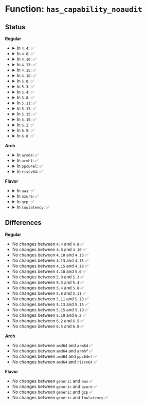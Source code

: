# Function: <code>has_capability_noaudit</code>

## Status
<b>Regular</b>
<ul>
<li>
<details>
<summary>In <code>4.4</code>: ✅</summary>

```c
bool has_capability_noaudit(struct task_struct *t, int cap);
```

**Collision:** Unique Global

**Inline:** No

**Transformation:** False

**Instances:**

```
In kernel/capability.c (ffffffff8108a7c0)
Location: kernel/capability.c:359
Inline: False
Direct callers:
  - fs/proc/base.c:oom_score_adj_write
  - security/integrity/ima/ima_policy.c:ima_match_policy
```
**Symbols:**

```
ffffffff8108a7c0-ffffffff8108a7e5: has_capability_noaudit (STB_GLOBAL)
```
</details>
</li>
<li>
<details>
<summary>In <code>4.8</code>: ✅</summary>

```c
bool has_capability_noaudit(struct task_struct *t, int cap);
```

**Collision:** Unique Global

**Inline:** No

**Transformation:** False

**Instances:**

```
In kernel/capability.c (ffffffff8108d7b0)
Location: kernel/capability.c:359
Inline: False
Direct callers:
  - fs/proc/base.c:__set_oom_adj
  - fs/proc/base.c:__set_oom_adj
  - security/integrity/ima/ima_policy.c:ima_match_policy
  - lib/vsprintf.c:pointer
```
**Symbols:**

```
ffffffff8108d7b0-ffffffff8108d7d5: has_capability_noaudit (STB_GLOBAL)
```
</details>
</li>
<li>
<details>
<summary>In <code>4.10</code>: ✅</summary>

```c
bool has_capability_noaudit(struct task_struct *t, int cap);
```

**Collision:** Unique Global

**Inline:** No

**Transformation:** False

**Instances:**

```
In kernel/capability.c (ffffffff810926c0)
Location: kernel/capability.c:360
Inline: False
Direct callers:
  - fs/proc/base.c:__set_oom_adj
  - fs/proc/base.c:__set_oom_adj
  - security/integrity/ima/ima_policy.c:ima_match_policy
  - lib/vsprintf.c:pointer
```
**Symbols:**

```
ffffffff810926c0-ffffffff810926e5: has_capability_noaudit (STB_GLOBAL)
```
</details>
</li>
<li>
<details>
<summary>In <code>4.13</code>: ✅</summary>

```c
bool has_capability_noaudit(struct task_struct *t, int cap);
```

**Collision:** Unique Global

**Inline:** No

**Transformation:** False

**Instances:**

```
In kernel/capability.c (ffffffff8108f800)
Location: kernel/capability.c:360
Inline: False
Direct callers:
  - fs/proc/base.c:__set_oom_adj
  - fs/proc/base.c:__set_oom_adj
  - security/integrity/ima/ima_policy.c:ima_match_policy
  - lib/vsprintf.c:pointer
```
**Symbols:**

```
ffffffff8108f800-ffffffff8108f825: has_capability_noaudit (STB_GLOBAL)
```
</details>
</li>
<li>
<details>
<summary>In <code>4.15</code>: ✅</summary>

```c
bool has_capability_noaudit(struct task_struct *t, int cap);
```

**Collision:** Unique Global

**Inline:** No

**Transformation:** False

**Instances:**

```
In kernel/capability.c (ffffffff810966c0)
Location: kernel/capability.c:361
Inline: False
Direct callers:
  - fs/proc/base.c:__set_oom_adj
  - fs/proc/base.c:__set_oom_adj
  - security/integrity/ima/ima_policy.c:ima_match_policy
  - lib/vsprintf.c:restricted_pointer
```
**Symbols:**

```
ffffffff810966c0-ffffffff810966e5: has_capability_noaudit (STB_GLOBAL)
```
</details>
</li>
<li>
<details>
<summary>In <code>4.18</code>: ✅</summary>

```c
bool has_capability_noaudit(struct task_struct *t, int cap);
```

**Collision:** Unique Global

**Inline:** No

**Transformation:** False

**Instances:**

```
In kernel/capability.c (ffffffff81099bd0)
Location: kernel/capability.c:361
Inline: False
Direct callers:
  - fs/proc/base.c:__set_oom_adj
  - fs/proc/base.c:__set_oom_adj
  - security/integrity/ima/ima_policy.c:ima_match_policy
  - lib/vsprintf.c:restricted_pointer
```
**Symbols:**

```
ffffffff81099bd0-ffffffff81099bf5: has_capability_noaudit (STB_GLOBAL)
```
</details>
</li>
<li>
<details>
<summary>In <code>5.0</code>: ✅</summary>

```c
bool has_capability_noaudit(struct task_struct *t, int cap);
```

**Collision:** Unique Global

**Inline:** No

**Transformation:** False

**Instances:**

```
In kernel/capability.c (ffffffff810a1f60)
Location: kernel/capability.c:361
Inline: False
Direct callers:
  - fs/proc/base.c:__set_oom_adj
  - fs/proc/base.c:__set_oom_adj
  - security/integrity/ima/ima_policy.c:ima_match_policy
  - lib/vsprintf.c:restricted_pointer
```
**Symbols:**

```
ffffffff810a1f60-ffffffff810a1f8a: has_capability_noaudit (STB_GLOBAL)
```
</details>
</li>
<li>
<details>
<summary>In <code>5.3</code>: ✅</summary>

```c
bool has_capability_noaudit(struct task_struct *t, int cap);
```

**Collision:** Unique Global

**Inline:** No

**Transformation:** False

**Instances:**

```
In kernel/capability.c (ffffffff810a6990)
Location: kernel/capability.c:359
Inline: False
Direct callers:
  - fs/proc/base.c:__set_oom_adj
  - fs/proc/base.c:__set_oom_adj
  - security/integrity/ima/ima_policy.c:ima_match_policy
  - lib/vsprintf.c:restricted_pointer
```
**Symbols:**

```
ffffffff810a6990-ffffffff810a69ba: has_capability_noaudit (STB_GLOBAL)
```
</details>
</li>
<li>
<details>
<summary>In <code>5.4</code>: ✅</summary>

```c
bool has_capability_noaudit(struct task_struct *t, int cap);
```

**Collision:** Unique Global

**Inline:** No

**Transformation:** False

**Instances:**

```
In kernel/capability.c (ffffffff810acf70)
Location: kernel/capability.c:359
Inline: False
Direct callers:
  - fs/proc/base.c:__set_oom_adj
  - fs/proc/base.c:__set_oom_adj
  - security/integrity/ima/ima_policy.c:ima_match_policy
  - lib/vsprintf.c:restricted_pointer
```
**Symbols:**

```
ffffffff810acf70-ffffffff810acf9a: has_capability_noaudit (STB_GLOBAL)
```
</details>
</li>
<li>
<details>
<summary>In <code>5.8</code>: ✅</summary>

```c
bool has_capability_noaudit(struct task_struct *t, int cap);
```

**Collision:** Unique Global

**Inline:** No

**Transformation:** False

**Instances:**

```
In kernel/capability.c (ffffffff810b4a70)
Location: kernel/capability.c:359
Inline: False
Direct callers:
  - lib/vsprintf.c:restricted_pointer
```
**Symbols:**

```
ffffffff810b4a70-ffffffff810b4a9a: has_capability_noaudit (STB_GLOBAL)
```
</details>
</li>
<li>
<details>
<summary>In <code>5.11</code>: ✅</summary>

```c
bool has_capability_noaudit(struct task_struct *t, int cap);
```

**Collision:** Unique Global

**Inline:** No

**Transformation:** False

**Instances:**

```
In kernel/capability.c (ffffffff810afc80)
Location: kernel/capability.c:359
Inline: False
Direct callers:
  - lib/vsprintf.c:restricted_pointer
```
**Symbols:**

```
ffffffff810afc80-ffffffff810afcb6: has_capability_noaudit (STB_GLOBAL)
```
</details>
</li>
<li>
<details>
<summary>In <code>5.13</code>: ✅</summary>

```c
bool has_capability_noaudit(struct task_struct *t, int cap);
```

**Collision:** Unique Global

**Inline:** No

**Transformation:** False

**Instances:**

```
In kernel/capability.c (ffffffff810b1180)
Location: kernel/capability.c:359
Inline: False
Direct callers:
  - lib/vsprintf.c:restricted_pointer
```
**Symbols:**

```
ffffffff810b1180-ffffffff810b11b6: has_capability_noaudit (STB_GLOBAL)
```
</details>
</li>
<li>
<details>
<summary>In <code>5.15</code>: ✅</summary>

```c
bool has_capability_noaudit(struct task_struct *t, int cap);
```

**Collision:** Unique Global

**Inline:** No

**Transformation:** False

**Instances:**

```
In kernel/capability.c (ffffffff810c3240)
Location: kernel/capability.c:359
Inline: False
Direct callers:
  - lib/vsprintf.c:restricted_pointer
```
**Symbols:**

```
ffffffff810c3240-ffffffff810c3276: has_capability_noaudit (STB_GLOBAL)
```
</details>
</li>
<li>
<details>
<summary>In <code>5.19</code>: ✅</summary>

```c
bool has_capability_noaudit(struct task_struct *t, int cap);
```

**Collision:** Unique Global

**Inline:** No

**Transformation:** False

**Instances:**

```
In kernel/capability.c (ffffffff810da4c0)
Location: kernel/capability.c:359
Inline: False
Direct callers:
  - security/integrity/ima/ima_policy.c:ima_match_rules
  - security/integrity/ima/ima_policy.c:ima_match_rules
  - lib/vsprintf.c:restricted_pointer
```
**Symbols:**

```
ffffffff810da4c0-ffffffff810da50e: has_capability_noaudit (STB_GLOBAL)
```
</details>
</li>
<li>
<details>
<summary>In <code>6.2</code>: ✅</summary>

```c
bool has_capability_noaudit(struct task_struct *t, int cap);
```

**Collision:** Unique Global

**Inline:** No

**Transformation:** False

**Instances:**

```
In kernel/capability.c (ffffffff810fa480)
Location: kernel/capability.c:359
Inline: False
Direct callers:
  - security/integrity/ima/ima_policy.c:ima_match_rules
  - security/integrity/ima/ima_policy.c:ima_match_rules
  - lib/vsprintf.c:restricted_pointer
```
**Symbols:**

```
ffffffff810fa480-ffffffff810fa4ce: has_capability_noaudit (STB_GLOBAL)
```
</details>
</li>
<li>
<details>
<summary>In <code>6.5</code>: ✅</summary>

```c
bool has_capability_noaudit(struct task_struct *t, int cap);
```

**Collision:** Unique Global

**Inline:** No

**Transformation:** False

**Instances:**

```
In kernel/capability.c (ffffffff81106520)
Location: kernel/capability.c:345
Inline: False
Direct callers:
  - security/integrity/ima/ima_policy.c:ima_match_rules
  - security/integrity/ima/ima_policy.c:ima_match_rules
  - lib/vsprintf.c:restricted_pointer
```
**Symbols:**

```
ffffffff81106520-ffffffff8110656e: has_capability_noaudit (STB_GLOBAL)
```
</details>
</li>
<li>
<details>
<summary>In <code>6.8</code>: ✅</summary>

```c
bool has_capability_noaudit(struct task_struct *t, int cap);
```

**Collision:** Unique Global

**Inline:** No

**Transformation:** False

**Instances:**

```
In kernel/capability.c (ffffffff8110fe70)
Location: kernel/capability.c:345
Inline: False
Direct callers:
  - lib/vsprintf.c:restricted_pointer
```
**Symbols:**

```
ffffffff8110fe70-ffffffff8110febe: has_capability_noaudit (STB_GLOBAL)
```
</details>
</li>
</ul>
<b>Arch</b>
<ul>
<li>
<details>
<summary>In <code>arm64</code>: ✅</summary>

```c
bool has_capability_noaudit(struct task_struct *t, int cap);
```

**Collision:** Unique Global

**Inline:** No

**Transformation:** False

**Instances:**

```
In kernel/capability.c (ffff800010106778)
Location: kernel/capability.c:359
Inline: False
Direct callers:
  - fs/proc/base.c:__set_oom_adj
  - fs/proc/base.c:__set_oom_adj
  - security/integrity/ima/ima_policy.c:ima_match_policy
  - lib/vsprintf.c:restricted_pointer
```
**Symbols:**

```
ffff800010106778-ffff8000101067c0: has_capability_noaudit (STB_GLOBAL)
```
</details>
</li>
<li>
<details>
<summary>In <code>armhf</code>: ✅</summary>

```c
bool has_capability_noaudit(struct task_struct *t, int cap);
```

**Collision:** Unique Global

**Inline:** No

**Transformation:** False

**Instances:**

```
In kernel/capability.c (c0361498)
Location: kernel/capability.c:359
Inline: False
Direct callers:
  - fs/proc/base.c:__set_oom_adj
  - fs/proc/base.c:__set_oom_adj
  - security/integrity/ima/ima_policy.c:ima_match_policy
  - lib/vsprintf.c:restricted_pointer
```
**Symbols:**

```
c0361498-c03614d0: has_capability_noaudit (STB_GLOBAL)
```
</details>
</li>
<li>
<details>
<summary>In <code>ppc64el</code>: ✅</summary>

```c
bool has_capability_noaudit(struct task_struct *t, int cap);
```

**Collision:** Unique Global

**Inline:** No

**Transformation:** False

**Instances:**

```
In kernel/capability.c (c00000000014db10)
Location: kernel/capability.c:359
Inline: False
Direct callers:
  - fs/proc/base.c:__set_oom_adj
  - fs/proc/base.c:__set_oom_adj
  - security/integrity/ima/ima_policy.c:ima_match_policy
  - lib/vsprintf.c:restricted_pointer
```
**Symbols:**

```
c00000000014db10-c00000000014db60: has_capability_noaudit (STB_GLOBAL)
```
</details>
</li>
<li>
<details>
<summary>In <code>riscv64</code>: ✅</summary>

```c
bool has_capability_noaudit(struct task_struct *t, int cap);
```

**Collision:** Unique Global

**Inline:** No

**Transformation:** False

**Instances:**

```
In kernel/capability.c (ffffffe0000cb4f0)
Location: kernel/capability.c:359
Inline: False
Direct callers:
  - fs/proc/base.c:__set_oom_adj
  - fs/proc/base.c:__set_oom_adj
  - security/integrity/ima/ima_policy.c:ima_match_policy
  - lib/vsprintf.c:restricted_pointer
```
**Symbols:**

```
ffffffe0000cb4f0-ffffffe0000cb532: has_capability_noaudit (STB_GLOBAL)
```
</details>
</li>
</ul>
<b>Flavor</b>
<ul>
<li>
<details>
<summary>In <code>aws</code>: ✅</summary>

```c
bool has_capability_noaudit(struct task_struct *t, int cap);
```

**Collision:** Unique Global

**Inline:** No

**Transformation:** False

**Instances:**

```
In kernel/capability.c (ffffffff810a72e0)
Location: kernel/capability.c:359
Inline: False
Direct callers:
  - fs/proc/base.c:__set_oom_adj
  - fs/proc/base.c:__set_oom_adj
  - security/integrity/ima/ima_policy.c:ima_match_policy
  - lib/vsprintf.c:restricted_pointer
```
**Symbols:**

```
ffffffff810a72e0-ffffffff810a730a: has_capability_noaudit (STB_GLOBAL)
```
</details>
</li>
<li>
<details>
<summary>In <code>azure</code>: ✅</summary>

```c
bool has_capability_noaudit(struct task_struct *t, int cap);
```

**Collision:** Unique Global

**Inline:** No

**Transformation:** False

**Instances:**

```
In kernel/capability.c (ffffffff81095cc0)
Location: kernel/capability.c:359
Inline: False
Direct callers:
  - fs/proc/base.c:__set_oom_adj
  - fs/proc/base.c:__set_oom_adj
  - security/integrity/ima/ima_policy.c:ima_match_policy
  - lib/vsprintf.c:restricted_pointer
```
**Symbols:**

```
ffffffff81095cc0-ffffffff81095cea: has_capability_noaudit (STB_GLOBAL)
```
</details>
</li>
<li>
<details>
<summary>In <code>gcp</code>: ✅</summary>

```c
bool has_capability_noaudit(struct task_struct *t, int cap);
```

**Collision:** Unique Global

**Inline:** No

**Transformation:** False

**Instances:**

```
In kernel/capability.c (ffffffff810a6840)
Location: kernel/capability.c:359
Inline: False
Direct callers:
  - fs/proc/base.c:__set_oom_adj
  - fs/proc/base.c:__set_oom_adj
  - security/integrity/ima/ima_policy.c:ima_match_policy
  - lib/vsprintf.c:restricted_pointer
```
**Symbols:**

```
ffffffff810a6840-ffffffff810a686a: has_capability_noaudit (STB_GLOBAL)
```
</details>
</li>
<li>
<details>
<summary>In <code>lowlatency</code>: ✅</summary>

```c
bool has_capability_noaudit(struct task_struct *t, int cap);
```

**Collision:** Unique Global

**Inline:** No

**Transformation:** False

**Instances:**

```
In kernel/capability.c (ffffffff810ae980)
Location: kernel/capability.c:359
Inline: False
Direct callers:
  - fs/proc/base.c:__set_oom_adj
  - fs/proc/base.c:__set_oom_adj
  - security/integrity/ima/ima_policy.c:ima_match_policy
  - lib/vsprintf.c:restricted_pointer
```
**Symbols:**

```
ffffffff810ae980-ffffffff810ae999: has_capability_noaudit (STB_GLOBAL)
```
</details>
</li>
</ul>

## Differences
<b>Regular</b>
<ul>
<li>
No changes between <code>4.4</code> and <code>4.8</code> ✅
</li>
<li>
No changes between <code>4.8</code> and <code>4.10</code> ✅
</li>
<li>
No changes between <code>4.10</code> and <code>4.13</code> ✅
</li>
<li>
No changes between <code>4.13</code> and <code>4.15</code> ✅
</li>
<li>
No changes between <code>4.15</code> and <code>4.18</code> ✅
</li>
<li>
No changes between <code>4.18</code> and <code>5.0</code> ✅
</li>
<li>
No changes between <code>5.0</code> and <code>5.3</code> ✅
</li>
<li>
No changes between <code>5.3</code> and <code>5.4</code> ✅
</li>
<li>
No changes between <code>5.4</code> and <code>5.8</code> ✅
</li>
<li>
No changes between <code>5.8</code> and <code>5.11</code> ✅
</li>
<li>
No changes between <code>5.11</code> and <code>5.13</code> ✅
</li>
<li>
No changes between <code>5.13</code> and <code>5.15</code> ✅
</li>
<li>
No changes between <code>5.15</code> and <code>5.19</code> ✅
</li>
<li>
No changes between <code>5.19</code> and <code>6.2</code> ✅
</li>
<li>
No changes between <code>6.2</code> and <code>6.5</code> ✅
</li>
<li>
No changes between <code>6.5</code> and <code>6.8</code> ✅
</li>
</ul>
<b>Arch</b>
<ul>
<li>
No changes between <code>amd64</code> and <code>arm64</code> ✅
</li>
<li>
No changes between <code>amd64</code> and <code>armhf</code> ✅
</li>
<li>
No changes between <code>amd64</code> and <code>ppc64el</code> ✅
</li>
<li>
No changes between <code>amd64</code> and <code>riscv64</code> ✅
</li>
</ul>
<b>Flavor</b>
<ul>
<li>
No changes between <code>generic</code> and <code>aws</code> ✅
</li>
<li>
No changes between <code>generic</code> and <code>azure</code> ✅
</li>
<li>
No changes between <code>generic</code> and <code>gcp</code> ✅
</li>
<li>
No changes between <code>generic</code> and <code>lowlatency</code> ✅
</li>
</ul>
